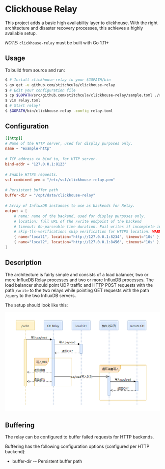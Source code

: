 Clickhouse Relay
=====

This project adds a basic high availability layer to clickhouse. With the right architecture and disaster recovery processes, this achieves a highly available setup.

*NOTE:* `clickhouse-relay` must be built with Go 1.11+

## Usage

To build from source and run:

```sh
$ # Install clickhouse-relay to your $GOPATH/bin
$ go get -u github.com/stitchcula/clickhouse-relay
$ # Edit your configuration file
$ cp $GOPATH/src/github.com/stitchcula/clickhouse-relay/sample.toml ./relay.toml
$ vim relay.toml
$ # Start relay!
$ $GOPATH/bin/clickhouse-relay -config relay.toml
```

## Configuration

```toml
[[http]]
# Name of the HTTP server, used for display purposes only.
name = "example-http"

# TCP address to bind to, for HTTP server.
bind-addr = "127.0.0.1:8123"

# Enable HTTPS requests.
ssl-combined-pem = "/etc/ssl/clickhouse-relay.pem"

# Persistent buffer path
buffer-dir = "/opt/data/clickhouse-relay"

# Array of InfluxDB instances to use as backends for Relay.
output = [
    # name: name of the backend, used for display purposes only.
    # location: full URL of the /write endpoint of the backend
    # timeout: Go-parseable time duration. Fail writes if incomplete in this time.
    # skip-tls-verification: skip verification for HTTPS location. WARNING: it's insecure. Don't use in production.
    { name="local1", location="http://127.0.0.1:8234", timeout="10s" },
    { name="local2", location="http://127.0.0.1:8456", timeout="10s" },
]
```

## Description

The architecture is fairly simple and consists of a load balancer, two or more InfluxDB Relay processes and two or more InfluxDB processes. The load balancer should point UDP traffic and HTTP POST requests with the path `/write` to the two relays while pointing GET requests with the path `/query` to the two InfluxDB servers.

The setup should look like this:

![](sd.png)

## Buffering

The relay can be configured to buffer failed requests for HTTP backends.

Buffering has the following configuration options (configured per HTTP backend):

* buffer-dir -- Persistent buffer path
